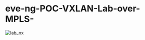 # eve-ng-POC-VXLAN-Lab-over-MPLS-
![lab_nx](https://github.com/user-attachments/assets/35cd4469-f39d-47ec-9fac-ac5b235be1cb)
